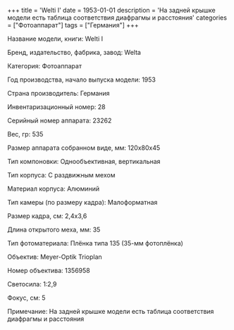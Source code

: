+++
title = 'Welti I'
date = 1953-01-01
description = 'На задней крышке модели есть таблица соответствия диафрагмы и расстояния'
categories = ["Фотоаппарат"]
tags = ["Германия"]
+++

Название модели, книги: Welti I

Бренд, издательство, фабрика, завод: Welta

Категория: Фотоаппарат

Год производства, начало выпуска модели: 1953

Страна производитель: Германия

Инвентаризационный номер: 28

Серийный номер аппарата: 23262

Вес, гр: 535

Размер аппарата  собранном виде, мм: 120x80x45

Тип компоновки: Однообъективная, вертикальная

Тип корпуса: С раздвижным мехом

Материал корпуса: Алюминий

Тип камеры (по размеру кадра): Малоформатная

Размер кадра, см: 2,4x3,6

Длина открытого меха, мм: 35

Тип фотоматериала: Плёнка типа 135 (35-мм фотоплёнка)

Объектив: Meyer-Optik
Trioplan

Номер объектива: 1356958

Светосила: 1:2,9

Фокус, см: 5

Примечание: На задней крышке модели есть таблица соответствия диафрагмы и расстояния

